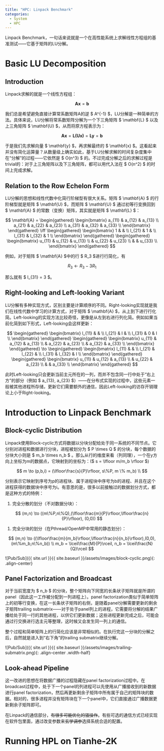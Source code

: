 ```yaml
---
title: "HPC: Linpack Benchmark"
categories:
  - System
  - HPC
---
```


Linpack Benchmark，一句话来说就是一个在高性能系统上求解线性方程组的基准测试——它基于矩阵的LU分解。

# Basic LU Decomposition

## Introduction

Linpack求解的就是一个线性方程组：

$$ \mathbf{Ax} = \mathbf{b} $$

我们总是希望避免直接计算常系数矩阵A的逆 $ A^{-1} $，LU分解是一种简单的方法。具体来说，LU分解将常系数矩阵分解为一个下三角矩阵 $ \mathbf{L} $ 以及上三角矩阵 $ \mathbf{U} $，从而将原方程表示为：

$$ \mathbf{Ax} = \mathbf{L(Ux)} = \mathbf{Ly} = \mathbf{b} $$

于是我们先求解向量 $ \mathbf{y} $，再求解最终的 $ \mathbf{x} $。这看起来并没有简化运算量？从数量级上确实如此，基于LU分解求解的时间复杂度集中在“分解”的过程——它依然是 $ O(n^3) $ 的。不过完成分解之后的求解过程是trivial的：对于上三角矩阵以及下三角矩阵，都可以用代入法在 $ O(n^2) $ 的时间上完成求解。

## Relation to the Row Echelon Form

LU分解的思想和线性代数中化简行阶梯型有很大关系。矩阵 $ \mathbf{A} $ 的行阶梯型就是矩阵 $ \mathbf{U} $，而矩阵 $ \mathbf{U} $ 通过初等行变换回到 $ \mathbf{A} $ 的常数（变换）矩阵，其实就是矩阵 $ \mathbf{L} $：

$$
\mathbf{A} = 
\begin{gathered}
    \begin{bmatrix}
        a_{11} & a_{12} & a_{13} \\
        a_{21} & a_{22} & a_{23} \\
        a_{31} & a_{32} & a_{33} \\        
    \end{bmatrix}
\end{gathered}
\iff
\begin{gathered}
    \begin{bmatrix}
        1 & & \\
        l_{21} & 1 & \\
        l_{31} & l_{32} & 1 \\
    \end{bmatrix}
\end{gathered}
\begin{gathered}
    \begin{bmatrix}
        u_{11} & u_{12} & u_{13} \\
        & u_{22} & u_{23} \\
        & & u_{33} \\
    \end{bmatrix}
\end{gathered}
$$

例如，对于矩阵 $ \mathbf{A} $中的行 $ R_3 $进行行简化，有

$$ R_3 \leftarrow R_3 - 3R_1 $$

那么就有 $ l_{31} = 3 $。

## Right-looking and Left-looking Variant

LU分解有多种实现方式，区别主要是计算顺序的不同。Right-looking实现就是我们在线性代数中学习的计算方式，对于矩阵 $ \mathbf{A} $，从上到下进行行化简。Left-looking的实现方法比较奇怪，更像是从左到右进行列化简。例如如果当前化简到如下形式，Left-looking会这样更新：

$$
\begin{gathered}
    \begin{bmatrix}
        l_{11} & & \\
        l_{21} & I & \\
        l_{31} & 0 & I \\
    \end{bmatrix}
\end{gathered}
\begin{gathered}
    \begin{bmatrix}
        u_{11} & a_{12} & a_{13} \\
        & a_{22} & a_{23} \\
        & a_{32} & a_{33} \\
    \end{bmatrix}
\end{gathered}
\to
\begin{gathered}
    \begin{bmatrix}
        l_{11} & & \\
        l_{21} & l_{22} & \\
        l_{31} & l_{32} & I \\
    \end{bmatrix}
\end{gathered}
\begin{gathered}
    \begin{bmatrix}
        u_{11} & u_{12} & a_{13} \\
        & u_{22} & a_{23} \\
        &  & a_{33} \\
    \end{bmatrix}
\end{gathered}
$$

此时Left-looking只会更新当前主元所在的一列，而并不包含同一行中处于“右上方”的部分（例如 $ a_{13}, a_{23} $）——在分布式实现的过程中，这些元素一般被其他进程所存储，更新它们需要额外的通信，因此Left-looking的访存开销理论上小于Right-looking。

# Introduction to Linpack Benchmark

## Block-cyclic Distribution
Linpack使用Block-cyclic方式将数据以分块分配给处于同一系统的不同节点。它分别对进程和数据进行分块，进程被划分为 $ P \times Q $ 的分块，每个数据的分块大小则是 $ m_b \times n_b $ 。那么从行的维度来看（列同理），一个在y方向上坐标为m的数据点，它映射到的坐标为：($ s = \lfloor m/m_b \rfloor $)

$$
m \to (p,b,i) = (\lfloor\frac{s}{P}\rfloor, s\%P, m \% m_b) \\
$$

分别表示它映射到序号为p的进程块、属于进程块中序号为b的进程、并且在这个进程获得的数据块中序号为i。有意思的是，很多以前接触过的数据划分方式，都是这种方式的特例：

1. 完全分散的划分（不对数据分块）：

$$
(m,n) \to ((m\%P,n\%Q),(\lfloor\frac{m}{P}\rfloor,\lfloor\frac{n}{P}\rfloor), (0,0))
$$

1. 完全分块的划分（在Pthread/OpenMP中常用的静态划分）：

$$
(m,n) \to ((\lfloor\frac{m}{m_b}\rfloor,\lfloor\frac{n}{n_b}\rfloor),(0,0),(m\%m_b,n\%n_b)) \\
m_b = \lceil\frac{M}{P}\rceil, n_b = \lceil\frac{N}{Q}\rceil
$$

![Pub/Sub]({{ site.url }}{{ site.baseurl }}/assets/images/block-cyclic.png){: .align-center}

## Panel Factorization and Broadcast

对于当前宽度为 $ n_b $ 的分块，整个矩阵向下同宽的长条状子矩阵就是所谓的panel（因此这一工作被分配到一列进程上）。panel factorization类似于简单矩阵上的初等行变换，在这一长条状子矩阵的右侧，是随着panel分解需要更新的剩余子矩阵trailing submatrix——对于处于panel列上的进程，它需要将分解的结果广播给处于同一行的其他进程，以供它们更新数据；这些进程更新完成之后，可能会通过行交换进行选主元等整理，这时候又会发生同一列上的通信。

整个过程和简单矩阵上的行简化应该是非常相似的。在执行完这一分块的分解之后，自然就是进入到“右下角”的trailing submatrix继续分解。

![Pub/Sub]({{ site.url }}{{ site.baseurl }}/assets/images/trailing-submatrix.png){: .align-center .width-half}

## Look-ahead Pipeline

这一改进的思想在将数据广播的过程隐藏在panel factorization过程中。在broadcast过程中，处于下一个panel的列进程可以先使用从广播接收到的新数据进行panel factorization，然后再更新剩余子矩阵中所有属于自己的矩阵块的数据。相对的，很多进程并没有矩阵块在下一个panel中，它们直接通过广播数据更新剩余子矩阵即可。

在Linpack的通信部分，~~有很多可能优化的骚操作~~。有些可选的通信方式已经实现在软件包里面，通过改变参数来~~玄学调参~~选择系统合适的配置。

# Running HPL on Tianhe-2K